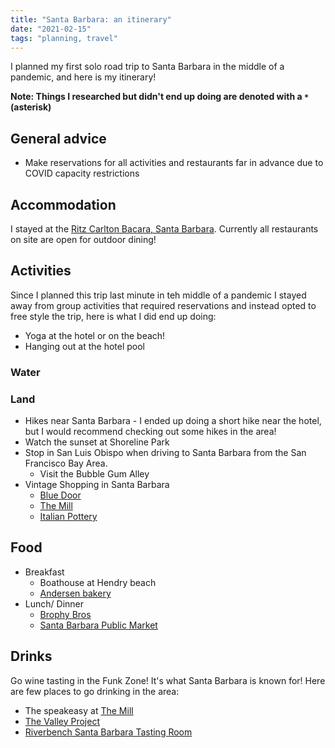 ```yaml
---
title: "Santa Barbara: an itinerary"
date: "2021-02-15"
tags: "planning, travel"
---
```


I planned my first solo road trip to Santa Barbara in the middle of a pandemic, and here is my itinerary!

**Note: Things I researched but didn't end up doing are denoted with a `*` (asterisk)**

## General advice
- Make reservations for all activities and restaurants far in advance due to COVID capacity restrictions

## Accommodation
I stayed at the [Ritz Carlton Bacara, Santa Barbara](https://www.ritzcarlton.com/en/hotels/california/santa-barbara). Currently all restaurants on site are open for outdoor dining!

## Activities
Since I planned this trip last minute in teh middle of a pandemic I stayed away from group activities that required reservations and instead opted to free style the trip, here is what I did end up doing:
- Yoga at the hotel or on the beach!
- Hanging out at the hotel pool

### Water

### Land
- Hikes near Santa Barbara - I ended up doing a short hike near the hotel, but I would recommend checking out some hikes in the area!
- Watch the sunset at Shoreline Park
- Stop in San Luis Obispo when driving to Santa Barbara from the San Francisco Bay Area.
  - Visit the Bubble Gum Alley
- Vintage Shopping in Santa Barbara
  - [Blue Door](http://www.thebluedoorsb.com/)
  - [The Mill](https://themillsb.com/)
  - [Italian Pottery](https://www.italianpottery.com/)

## Food
- Breakfast
  - Boathouse at Hendry beach
  - [Andersen bakery](https://andersenssantabarbara.com/)
- Lunch/ Dinner
  - [Brophy Bros](https://www.brophybros.com/)
  - [Santa Barbara Public Market](https://www.sbpublicmarket.com/)

## Drinks
Go wine tasting in the Funk Zone! It's what Santa Barbara is known for! Here are few places to go drinking in the area:
- The speakeasy at [The Mill](https://themillsb.com/)
- [The Valley Project](https://www.thevalleyprojectwines.com/)
- [Riverbench Santa Barbara Tasting Room](https://riverbench.com/visit-us/)
